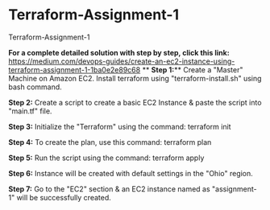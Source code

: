 # Terraform-Assignment-1
Terraform-Assignment-1

**For a complete detailed solution with step by step, click this link:** https://medium.com/devops-guides/create-an-ec2-instance-using-terraform-assignment-1-1ba0e2e89c68
**
**Step 1:**** Create a "Master" Machine on Amazon EC2. Install terraform using "terraform-install.sh" using bash command.

**Step 2:** Create a script to create a basic EC2 Instance & paste the script into "main.tf" file.

**Step 3:** Initialize the "Terraform" using the command: terraform init

**Step 4:** To create the plan, use this command: terraform plan

**Step 5:** Run the script using the command: terraform apply

**Step 6:** Instance will be created with default settings in the "Ohio" region.

**Step 7:** Go to the "EC2" section & an EC2 instance named as "assignment-1" will be successfully created.
